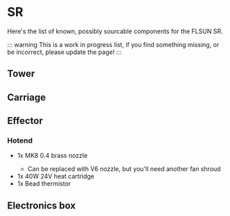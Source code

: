 # SR

Here's the list of known, possibly sourcable components for the FLSUN SR.

::: warning
This is a work in progress list, if you find something missing, or be incorrect, please update the page!
:::


## Tower


## Carriage


## Effector


### Hotend
- 1x MK8 0.4 brass nozzle <Badge text="Have a spare"/>
  - Can be replaced with V6 nozzle, but you'll need another fan shroud
- 1x 40W 24V heat cartridge
- 1x Bead thermistor

## Electronics box
